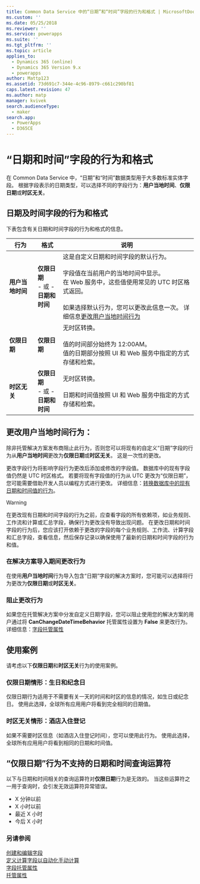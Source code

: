 ```yaml
---
title: Common Data Service 中的“日期”和“时间”字段的行为和格式 | MicrosoftDocs
ms.custom: ''
ms.date: 05/25/2018
ms.reviewer: ''
ms.service: powerapps
ms.suite: ''
ms.tgt_pltfrm: ''
ms.topic: article
applies_to:
  - Dynamics 365 (online)
  - Dynamics 365 Version 9.x
  - powerapps
author: Mattp123
ms.assetid: 73d691c7-344e-4c96-8979-c661c290bf81
caps.latest.revision: 47
ms.author: matp
manager: kvivek
search.audienceType:
  - maker
search.app:
  - PowerApps
  - D365CE
---
```

# <a name="behavior-and-format-of-the-date-and-time-field"></a>“日期和时间”字段的行为和格式

在 Common Data Service 中，“日期”和“时间”数据类型用于大多数标准实体字段。 根据字段表示的日期类型，可以选择不同的字段行为：**用户当地时间**、**仅限日期**或**时区无关**。  
  
<a name="Behavior"></a>   

## <a name="date-and-time-field-behavior-and-format"></a>日期及时间字段的行为和格式  

下表包含有关日期和时间字段的行为和格式的信息。  
  
|行为|格式|说明|  
|--------------|------------|-------------------------------|  
|**用户当地时间** |**仅限日期**<br />- 或 -<br />**日期和时间**|这是自定义日期和时间字段的默认行为。<br /><br />字段值在当前用户的当地时间中显示。<br />在 Web 服务中，这些值使用常见的 UTC 时区格式返回。<br /><br />如果选择默认行为，您可以更改此信息一次。 详细信息[更改用户当地时间行为](#change-user-local-behavior)|  
|**仅限日期**|**仅限日期**|无时区转换。<br /><br />值的时间部分始终为 12:00AM。<br />值的日期部分按照 UI 和 Web 服务中指定的方式存储和检索。|  
|**时区无关**|**仅限日期**<br />- 或 -<br />**日期和时间**|无时区转换。<br /><br />日期和时间值按照 UI 和 Web 服务中指定的方式存储和检索。|  

## <a name="change-user-local-behavior"></a>更改用户当地时间行为：

除非托管解决方案发布商阻止此行为，否则您可以将现有的自定义“日期”字段的行为从**用户当地时间**更改为**仅限日期**或**时区无关**。 这是一次性的更改。

更改字段行为将影响字段行为更改后添加或修改的字段值。 数据库中的现有字段值仍然是 UTC 时区格式。 若要将现有字段值的行为从 UTC 更改为“仅限日期”，您可能需要借助开发人员以编程方式进行更改。 详细信息：[转换数据库中的现有日期和时间值的行为](/dynamics365/customer-engagement/developer/behavior-format-date-time-attribute#convert-behavior-of-existing-date-and-time-values-in-the-database)。 

> [!WARNING]
> 在更改现有日期和时间字段的行为之前，应查看字段的所有依赖项，如业务规则、工作流和计算或汇总字段，确保行为更改没有导致出现问题。 在更改日期和时间字段的行为后，您应该打开依赖于更改的字段的每个业务规则、工作流、计算字段和汇总字段，查看信息，然后保存记录以确保使用了最新的日期和时间字段的行为和值。 

### <a name="change-behavior-during-a-solution-import"></a>在解决方案导入期间更改行为

在使用**用户当地时间**行为导入包含“日期”字段的解决方案时，您可能可以选择将行为更改为**仅限日期**或**时区无关**。  

### <a name="prevent-changing-behavior"></a>阻止更改行为

如果您在托管解决方案中分发自定义日期字段，您可以阻止使用您的解决方案的用户通过将 **CanChangeDateTimeBehavior** 托管属性设置为 **False** 来更改行为。 详细信息：[字段托管属性](set-managed-properties-metadata.md#field-managed-properties)
  
## <a name="use-cases"></a>使用案例

请考虑以下**仅限日期**和**时区无关**行为的使用案例。

### <a name="date-only-scenario-birthdays-and-anniversaries"></a>仅限日期情形：生日和纪念日

仅限日期行为适用于不需要有关一天的时间和时区的信息的情况，如生日或纪念日。 使用此选择，全球所有应用用户将看到完全相同的日期值。  
  
### <a name="time-zone-independent-scenario-hotel-check-in"></a>时区无关情形：酒店入住登记

如果不需要时区信息（如酒店入住登记时间），您可以使用此行为。 使用此选择，全球所有应用用户将看到相同的日期和时间值。  


## <a name="date-and-time-query-operators-not-supported-for-date-only-behavior"></a>“仅限日期”行为不支持的日期和时间查询运算符  

以下与日期和时间相关的查询运算符对**仅限日期**行为是无效的。 当这些运算符之一用于查询时，会引发无效运算符异常错误。  
  
- X 分钟以前  
- X 小时以前  
- 最近 X 小时  
- 今后 X 小时  

  
### <a name="see-also"></a>另请参阅

[创建和编辑字段](create-edit-fields.md)<br />
[定义计算字段以自动化手动计算](define-calculated-fields.md)<br />
[字段托管属性](set-managed-properties-metadata.md#field-managed-properties)<br />
[托管属性](solutions-overview.md#managed-properties)

